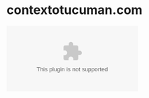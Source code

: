 # contextotucuman.com

[![Build Status](https://eksvbrvva1.execute-api.eu-west-1.amazonaws.com/prod/media-group-dashboard/deploy-button/contextotucuman.com)](https://eksvbrvva1.execute-api.eu-west-1.amazonaws.com/prod/media-group-dashboard/deploy/contextotucuman.com?key=fb9ce61e-1cbe-11ba-978f-2e728ce88125)

